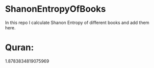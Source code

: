 # ShanonEntropyOfBooks
In this repo I calculate Shanon Entropy of different books and add them here.

Quran:
======
1.8783834819075969
